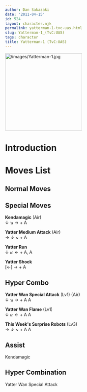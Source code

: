 ```yaml
---
author: Dan Sakazaki
date: '2011-04-15'
id: 524
layout: character.njk
permalink: yatterman-1-tvc-uas.html
slug: Yatterman-1_(TvC:UAS)
tags: character
title: Yatterman-1 (TvC:UAS)
---
```


<img src="/images/Yatterman-1.jpg" title="/images/Yatterman-1.jpg"
width="250" alt="/images/Yatterman-1.jpg" />  

# Introduction

# Moves List

## Normal Moves

## Special Moves

**Kendamagic** (Air)  
↓ ↘ → + A

**Yatter Medium Attack** (Air)  
→ ↓ ↘ + A

**Yatter Run**  
↓ ↙ ← + A, A

**Yatter Shock**  
\[←\] → + A

## Hyper Combo

**Yatter Wan Special Attack** (Lv1) (Air)  
↓ ↘ → + A A

**Yatter Wan Flame** (Lv1)  
↓ ↙ ← + A A

**This Week's Surprise Robots** (Lv3)  
→ ↓ ↘ + A A

## Assist

Kendamagic

## Hyper Combination

Yatter Wan Special Attack